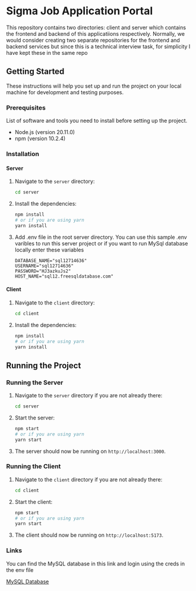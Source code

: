 # Sigma Job Application Portal

This repository contains two directories: client and server which contains the frontend and backend of this applicatiions respectively. Normally, we would consider creating two separate repositories for the frontend and backend services but since this is a technical interview task, for simplicity I have kept these in the same repo

## Getting Started

These instructions will help you set up and run the project on your local machine for development and testing purposes.

### Prerequisites

List of software and tools you need to install before setting up the project.

- Node.js (version 20.11.0)
- npm (version 10.2.4)

### Installation

#### Server

1. Navigate to the `server` directory:

   ```sh
   cd server
   ```

2. Install the dependencies:

   ```sh
   npm install
   # or if you are using yarn
   yarn install
   ```

3. Add .env file in the root server directory. You can use this sample .env varibles to run this server project or if you want to run MySql database locally enter these variables

   ```
   DATABASE_NAME="sql12714636"
   USERNAME="sql12714636"
   PASSWORD="HJ3azkuJs2"
   HOST_NAME="sql12.freesqldatabase.com"
   ```

#### Client

1. Navigate to the `client` directory:

   ```sh
   cd client
   ```

2. Install the dependencies:

   ```sh
   npm install
   # or if you are using yarn
   yarn install
   ```

## Running the Project

### Running the Server

1. Navigate to the `server` directory if you are not already there:

   ```sh
   cd server
   ```

2. Start the server:

   ```sh
   npm start
   # or if you are using yarn
   yarn start
   ```

3. The server should now be running on `http://localhost:3000`.

### Running the Client

1. Navigate to the `client` directory if you are not already there:

   ```sh
   cd client
   ```

2. Start the client:

   ```sh
   npm start
   # or if you are using yarn
   yarn start
   ```

3. The client should now be running on `http://localhost:5173`.

### Links

You can find the MySQL database in this link and login using the creds in the env file

[MySQL Database](https://www.phpmyadmin.co/sql.php?db=sql12714636&goto=db_structure.php&table=Candidates&pos=0)
